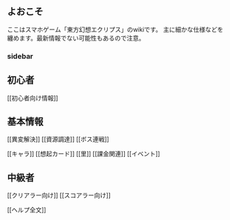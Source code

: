 ## よおこそ

ここはスマホゲーム「東方幻想エクリプス」のwikiです。
主に細かな仕様などを纏めます。最新情報でない可能性もあるので注意。

### sidebar

## 初心者
[[初心者向け情報]]

## 基本情報

[[異変解決]]
[[資源調達]]
[[ボス連戦]]

[[キャラ]]
[[想起カード]]
[[里]]
[[課金関連]]
[[イベント]]

## 中級者
[[クリアラー向け]]
[[スコアラー向け]]

[[ヘルプ全文]]